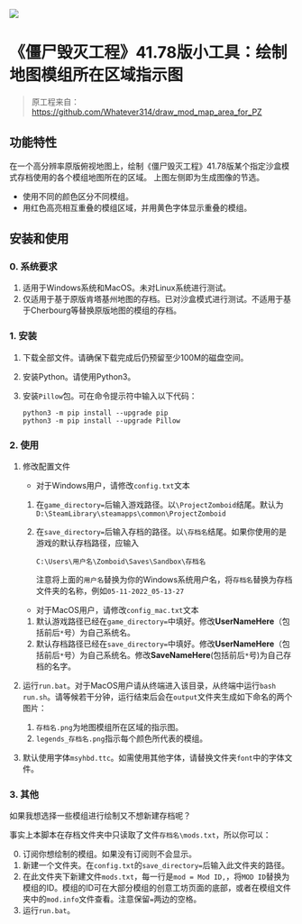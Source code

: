 ![](https://s2.loli.net/2022/11/19/6KapmFyEdcWjNwf.png)

# 《僵尸毁灭工程》41.78版小工具：绘制地图模组所在区域指示图

> 原工程来自：https://github.com/Whatever314/draw_mod_map_area_for_PZ

## 功能特性

在一个高分辨率原版俯视地图上，绘制《僵尸毁灭工程》41.78版某个指定沙盒模式存档使用的各个模组地图所在的区域。
上图左侧即为生成图像的节选。

- 使用不同的颜色区分不同模组。
- 用红色高亮相互重叠的模组区域，并用黄色字体显示重叠的模组。



## 安装和使用

### 0. 系统要求

1. 适用于Windows系统和MacOS。未对Linux系统进行测试。
2. 仅适用于基于原版肯塔基州地图的存档。已对沙盒模式进行测试。不适用于基于Cherbourg等替换原版地图的模组的存档。



### 1. 安装

1. 下载全部文件。请确保下载完成后仍预留至少100M的磁盘空间。

2. 安装Python。请使用Python3。

3. 安装`Pillow`包。可在命令提示符中输入以下代码：

    ```
    python3 -m pip install --upgrade pip
    python3 -m pip install --upgrade Pillow
    ```



### 2. 使用

1. 修改配置文件

    * 对于Windows用户，请修改`config.txt`文本

    1. 在`game_directory=`后输入游戏路径。以`\ProjectZomboid`结尾。默认为`D:\SteamLibrary\steamapps\common\ProjectZomboid`

    2. 在`save_directory=`后输入存档的路径。以`\存档名`结尾。如果你使用的是游戏的默认存档路径，应输入

        ``` 
        C:\Users\用户名\Zomboid\Saves\Sandbox\存档名
        ```

        注意将上面的`用户名`替换为你的Windows系统用户名，将`存档名`替换为存档文件夹的名称，例如`05-11-2022_05-13-27`

    * 对于MacOS用户，请修改`config_mac.txt`文本

    1. 默认游戏路径已经在`game_directory=`中填好。修改**UserNameHere**（包括前后`*`号）为自己系统名。
    2. 默认存档路径已经在`save_directory=`中填好。修改**UserNameHere**（包括前后`*`号）为自己系统名。修改**SaveNameHere**(包括前后`*`号)为自己存档的名字。

2. 运行`run.bat`。对于MacOS用户请从终端进入该目录，从终端中运行`bash run.sh`。请等候若干分钟，运行结束后会在`output`文件夹生成如下命名的两个图片：

    1. `存档名.png`为地图模组所在区域的指示图。
    2. `legends_存档名.png`指示每个颜色所代表的模组。

3. 默认使用字体`msyhbd.ttc`。如需使用其他字体，请替换文件夹`font`中的字体文件。



### 3. 其他

如果我想选择一些模组进行绘制又不想新建存档呢？

事实上本脚本在存档文件夹中只读取了文件`存档名\mods.txt`，所以你可以：

0. 订阅你想绘制的模组。如果没有订阅则不会显示。
1. 新建一个文件夹。在`config.txt`的`save_directory=`后输入此文件夹的路径。
2. 在此文件夹下新建文件`mods.txt`，每一行是`mod = Mod ID,`，将`MOD ID`替换为模组的ID。模组的ID可在大部分模组的创意工坊页面的底部，或者在模组文件夹中的`mod.info`文件查看。注意保留`=`两边的空格。
3. 运行`run.bat`。
